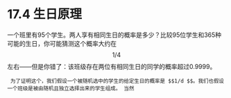 # 17.4 生日原理

一个班里有95个学生。两人享有相同生日的概率是多少？比较95位学生和365种可能的生日，你可能猜测这个概率大约在 $$1/4$$ 左右——但是你错了：该班级存在两位有相同生日的同学的概率超过0.9999。

     为了证明这个，我们假设一个被随机选中的学生的给定生日的概率是 $$1/d $$。我们也假设一个班级是被由随机且独立选择出来的学生组成。 当然

